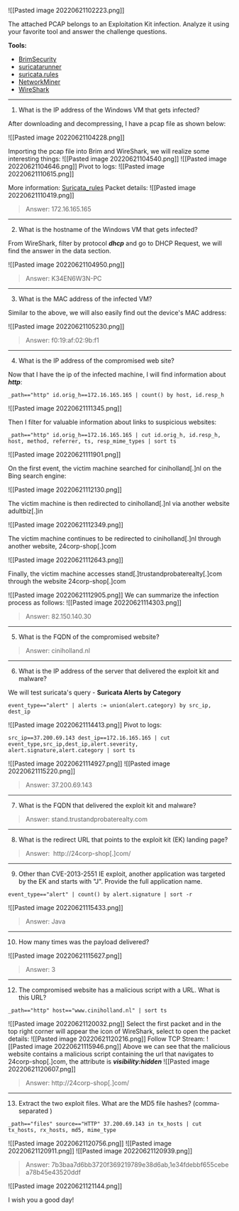 ![[Pasted image 20220621102223.png]]

The attached PCAP belongs to an Exploitation Kit infection. Analyze it using your favorite tool and answer the challenge questions.

**Tools:**

-   [BrimSecurity](https://www.brimsecurity.com/)
-   [suricatarunner](https://github.com/brimsec/build-suricata/releases/tag/v5.0.3-brim1)
-   [suricata.rules](https://download.cyberdefenders.org/BlueYard/misc/suricata.zip)
-   [NetworkMiner](https://www.netresec.com/?page=networkminer)
-   [WireShark](https://www.wireshark.org/)

---

1. What is the IP address of the Windows VM that gets infected?

After downloading and decompressing, I have a pcap file as shown below:

![[Pasted image 20220621104228.png]]

Importing the pcap file into Brim and WireShark, we will realize some interesting things:
![[Pasted image 20220621104540.png]]
![[Pasted image 20220621104646.png]]
Pivot to logs:
![[Pasted image 20220621110615.png]]

More information: [Suricata_rules](https://github.com/OISF/suricata-update/blob/0a8fddd331d744c853e49001e50757bab702bad0/tests/emerging-current_events.rules#L2661)
Packet details:
![[Pasted image 20220621110419.png]]

>Answer: 172.16.165.165

---

2. What is the hostname of the Windows VM that gets infected?

From WireShark, filter by protocol ***dhcp*** and go to DHCP Request, we will find the answer in the data section.

![[Pasted image 20220621104950.png]]


>Answer: K34EN6W3N-PC

---

3. What is the MAC address of the infected VM?

Similar to the above, we will also easily find out the device's MAC address:

![[Pasted image 20220621105230.png]]

>Answer: f0:19:af:02:9b:f1

---

4. What is the IP address of the compromised web site?

Now that I have the ip of the infected machine, I will find information about ***http***:
```
_path=="http" id.orig_h==172.16.165.165 | count() by host, id.resp_h
```
![[Pasted image 20220621111345.png]]

Then I filter for valuable information about links to suspicious websites:
```
_path=="http" id.orig_h==172.16.165.165 | cut id.orig_h, id.resp_h, host, method, referrer, ts, resp_mime_types | sort ts
```

![[Pasted image 20220621111901.png]]

On the first event, the victim machine searched for ciniholland[.]nl on the Bing search engine:

![[Pasted image 20220621112130.png]]

The victim machine is then redirected to ciniholland[.]nl via another website adultbiz[.]in

![[Pasted image 20220621112349.png]]

The victim machine continues to be redirected to ciniholland[.]nl through another website, 24corp-shop[.]com

![[Pasted image 20220621112643.png]]

Finally, the victim machine accesses stand[.]trustandprobaterealty[.]com through the website 24corp-shop[.]com

![[Pasted image 20220621112905.png]]
We can summarize the infection process as follows:
![[Pasted image 20220621114303.png]]

>Answer: 82.150.140.30

---

5. What is the FQDN of the compromised website?

>Answer: ciniholland.nl

---

6. What is the IP address of the server that delivered the exploit kit and malware?

We will test suricata's query - **Suricata Alerts by Category**
```
event_type=="alert" | alerts := union(alert.category) by src_ip, dest_ip
```
![[Pasted image 20220621114413.png]]
Pivot to logs:
```
src_ip==37.200.69.143 dest_ip==172.16.165.165 | cut event_type,src_ip,dest_ip,alert.severity, alert.signature,alert.category | sort ts
```
![[Pasted image 20220621114927.png]]
![[Pasted image 20220621115220.png]]
>Answer: 37.200.69.143

---

7. What is the FQDN that delivered the exploit kit and malware?


>Answer: stand.trustandprobaterealty.com

---

8. What is the redirect URL that points to the exploit kit (EK) landing page?

>Answer:  http://24corp-shop[.]com/

---

9. Other than CVE-2013-2551 IE exploit, another application was targeted by the EK and starts with "J". Provide the full application name.

```
event_type=="alert" | count() by alert.signature | sort -r
```
![[Pasted image 20220621115433.png]]

>Answer: Java

---

10. How many times was the payload delivered?


![[Pasted image 20220621115627.png]]
>Answer: 3

---

12. The compromised website has a malicious script with a URL. What is this URL?

```
_path=="http" host=="www.ciniholland.nl" | sort ts
```
![[Pasted image 20220621120032.png]]
Select the first packet and in the top right corner will appear the icon of WireShark, select to open the packet details:
![[Pasted image 20220621120216.png]]
Follow TCP Stream:
![[Pasted image 20220621115946.png]]
Above we can see that the malicious website contains a malicious script containing the url that navigates to 24corp-shop[.]com, the attribute is ***visibility:hidden***
![[Pasted image 20220621120607.png]]
>Answer: http://24corp-shop[.]com/

---

13. Extract the two exploit files. What are the MD5 file hashes? (comma-separated )
```
_path=="files" source=="HTTP" 37.200.69.143 in tx_hosts | cut tx_hosts, rx_hosts, md5, mime_type
```
![[Pasted image 20220621120756.png]]
![[Pasted image 20220621120911.png]]
![[Pasted image 20220621120939.png]]
>Answer: 7b3baa7d6bb3720f369219789e38d6ab,1e34fdebbf655cebea78b45e43520ddf

![[Pasted image 20220621121144.png]]

I wish you a good day!

